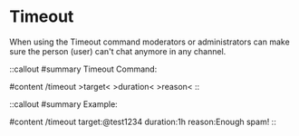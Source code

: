 # Timeout

When using the Timeout command moderators or administrators can make sure the person (user) can't chat anymore in any channel.

::callout
#summary
Timeout Command:

#content
/timeout >target< >duration< >reason<
::

::callout
#summary
Example:

#content
/timeout target:@test1234 duration:1h reason:Enough spam!
::